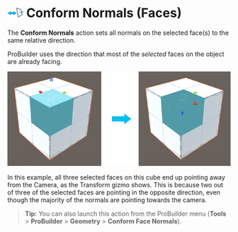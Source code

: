 # ![Conform Normals Icon](images/icons/Face_ConformNormals.png) Conform Normals (Faces)

The __Conform Normals__ action sets all normals on the selected face(s) to the same relative direction.  

ProBuilder uses the direction that most of the *selected* faces on the object are already facing.

![Change the normals on the selected face](images/Face_ConformNormals.png) 

In this example, all three selected faces on this cube end up pointing away from the Camera, as the Transform gizmo shows. This is because two out of three of the selected faces are pointing in the opposite direction, even though the majority of the normals are pointing towards the camera. 

> **Tip:** You can also launch this action from the ProBuilder menu (**Tools** > **ProBuilder** > **Geometry** > **Conform Face Normals**). 
